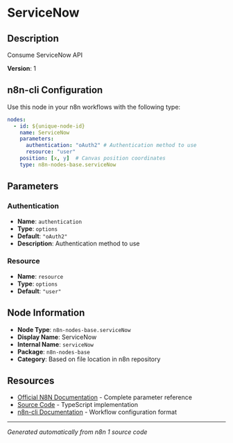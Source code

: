 # ServiceNow

## Description

Consume ServiceNow API

**Version**: 1

## n8n-cli Configuration

Use this node in your n8n workflows with the following type:

```yaml
nodes:
  - id: ${unique-node-id}
    name: ServiceNow
    parameters:
      authentication: "oAuth2" # Authentication method to use
      resource: "user"
    position: [x, y]  # Canvas position coordinates
    type: n8n-nodes-base.serviceNow
```

## Parameters

### Authentication

- **Name**: `authentication`
- **Type**: `options`
- **Default**: `"oAuth2"`
- **Description**: Authentication method to use

### Resource

- **Name**: `resource`
- **Type**: `options`
- **Default**: `"user"`


## Node Information

- **Node Type**: `n8n-nodes-base.serviceNow`
- **Display Name**: ServiceNow
- **Internal Name**: `serviceNow`
- **Package**: `n8n-nodes-base`
- **Category**: Based on file location in n8n repository

## Resources

- [Official N8N Documentation](https://docs.n8n.io/integrations/builtin/app-nodes/n8n-nodes-base.servicenow/) - Complete parameter reference
- [Source Code](https://github.com/n8n-io/n8n/blob/master/packages/nodes-base/nodes/ServiceNow/ServiceNow.node.ts) - TypeScript implementation
- [n8n-cli Documentation](https://github.com/edenreich/n8n-cli) - Workflow configuration format

---
*Generated automatically from n8n 1 source code*
